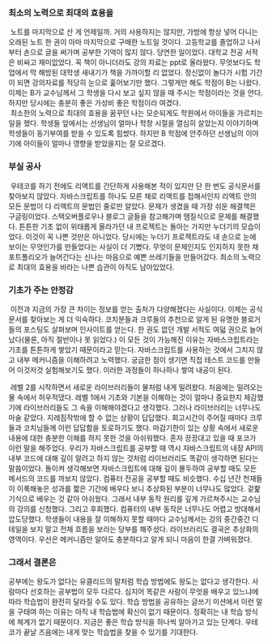 ### 최소의 노력으로 최대의 효용을

&nbsp;노트를 마지막으로 산 게 언제일까. 거의 사용하지는 않지만, 가방에 항상 넣어 다니는 오래된 노트 한 권이 아마 마지막으로 구매한 노트일 것이다. 고등학교를 졸업하고 나서부터 손으로 글을 써가며 공부한 기억이 많지 않다. 당연한 일이었다. 대학교 전공 서적은 비싸고 재미없었다. 꼭 책이 아니더라도 강의 자료는 ppt로 올라왔다. 무엇보다도 학업에서 막 해방된 대학생 새내기가 책을 가까이할 리 없었다. 정신없이 놀다가 시험 기간이 되면 강의자료를 적당히 눈으로 훑어보기만 했다. 그렇게만 해도 학점이 B는 나왔다. 이제는 B가 교수님께서 그 학생을 다시 보고 싶지 않을 때 주시는 학점이라는 것을 안다. 하지만 당시에는 충분히 좋은 가성비 좋은 학점이라 여겼다.
<br/>
&nbsp;최소한의 노력으로 최대의 효용을 꿈꾸던 나는 모순되게도 학원에서 아이들을 가르치는 일을 했다. 학생들 앞에서는 선생님이 얼마나 학창 시절을 열심히 살았는지 이야기하며 학생들이 동기부여를 받을 수 있도록 힘썼다. 하지만 B 학점에 안주하던 선생님의 이야기에 아이들이 얼마나 영향을 받았을지는 잘 모르겠다.
<br/>

### 부실 공사

&nbsp;우테코를 하기 전에도 리액트를 간단하게 사용해본 적이 있지만 단 한 번도 공식문서를 찾아보지 않았다. 자바스크립트를 하나도 모른 채로 리액트를 접해서인지 리액트 안의 모든 문법이 다 리액트의 문법인 줄로만 알았다. 문제가 생겼을 때 가장 쉬운 해결책은 구글링이었다. 스택오버플로우나 블로그 글들을 참고해가며 땜질식으로 문제를 해결했다. 튼튼한 기초 없이 위태롭게 올라가던 내 프로젝트는 돌아는 가지만 누더기의 모습이었다. 이것이 꼭 나쁜 것만은 아니었다. 당시에는 누더기 프로젝트라도 내 손으로 눈에 보이는 무엇인가를 만들었다는 사실이 더 기뻤다. 무엇이 문제인지도 인지하지 못한 채 포트폴리오가 늘어간다는 신나는 마음으로 예쁜 쓰레기들을 만들어갔다. 최소의 노력으로 최대의 효용을 바라는 나쁜 습관이 아직도 남아있었다.
<br/>

### 기초가 주는 안정감

&nbsp;이전과 지금의 가장 큰 차이는 정보를 얻는 출처가 다양해졌다는 사실이다. 이제는 공식문서를 찾아보는 게 더 익숙하다. 코치분들과 크루들의 추천으로 알게 된 유명한 블로거들의 포스팅도 살펴보며 인사이트를 얻는다. 한 권도 없던 개발 서적도 여덟 권으로 늘어났다(물론, 아직 절반이나 못 읽었다.) 이 모든 것이 가능해진 이유는 자바스크립트라는 기초를 튼튼하게 쌓았기 때문이라고 믿는다. 자바스크립트를 사용하는 것에서 그치지 않고 내부 메커니즘을 이해하려고 노력했다. 궁금한 점이 생기면 직접 테스트 코드를 만들어 이것저것 실험해보기도 했다. 이러한 과정들이 하나하나 쌓여 내공이 된다.
<br/>

&nbsp;레벨 2를 시작하면서 새로운 라이브러리들이 물처럼 내게 밀려왔다. 처음에는 밀려오는 물 속에서 허우적댔다. 레벨 1에서 기초와 기본을 이해하는 것이 얼마나 중요한지 체감했기에 라이브러리들도 그 속을 이해해야겠다고 생각했다. 그러나 라이브러리는 너무나도 마술 같았다. 지레짐작밖에 할 수 없는 상황이 답답했다. 회고시간이 주어질 때마다 크루들과 코치님들께 이런 답답함을 토로하기도 했다. 마감기한이 있는 상황 속에서 새로운 내용에 대한 충분한 이해를 하지 못한 것을 아쉬워했다. 혼자 끙끙대고 있을 때 포코가 이런 말을 해주었다. 우리가 자바스크립트를 공부할 때 역시 자바스크립트의 내장 API의 내부 코드에 대해 깊이 알려고 하지 않는 것처럼 라이브러리도 똑같이 생각하면 된다는 말씀이었다. 돌이켜 생각해보면 자바스크립트에 대해 깊이 몰두하여 공부할 때도 모든 메서드의 코드를 까보지 않았다. 컴퓨터 전공을 공부할 때도 비슷했다. 수십 년간 천재들이 이룩해놓은 성과를 짧은 기간에 배우다 보니 추상화된 부분이 너무나도 많았다. 겉핥기식으로 배우는 것 같아 아쉬웠다. 그래서 내부 동작 원리를 깊게 가르쳐주시는 교수님의 강의를 신청했다. 그리고 후회했다. 컴퓨터의 내부 동작은 너무나도 어렵고 방대해서 압도당했다. 학생들이 내용을 잘 이해하지 못할 때마다 교수님께서는 강의 중간중간 디테일을 보지 말고 전체 흐름을 보라는 당부를 해주셨다. 라이브러리도 결국은 추상화의 영역이다. 우선은 메커니즘만 알아도 충분하다고 알게 되니 마음이 한결 가벼워졌다.
<br/>

### 그래서 결론은

공부에는 왕도가 없다는 유클리드의 말처럼 학습 방법에도 왕도는 없다고 생각한다. 사람마다 선호하는 공부법이 모두 다르다. 심지어 똑같은 사람이 무엇을 배우고 있느냐에 따라 학습법이 완전히 달라질 수도 있다. 학습 방법을 공유하는 글쓰기 미션에서 이런 말을 구태여 하는 이유는 아직 내 학습법에 확신이 없기 때문이다. 정확히는 내 학습 방식에 체계가 없기 때문이다. 지금은 좋은 학습 방식을 하나씩 알아가고 있는 단계다. 우테코가 끝날 즈음에는 내게 맞는 학습법을 찾을 수 있기를 기대한다.
